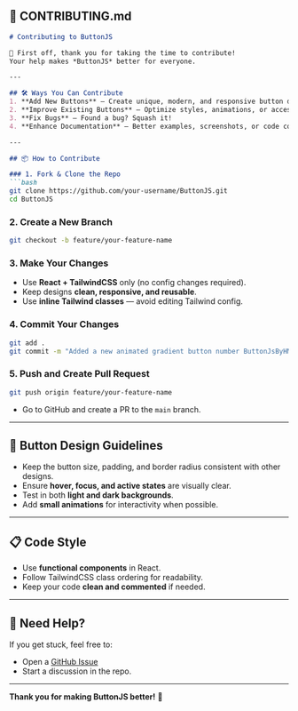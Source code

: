 
## **📄 CONTRIBUTING.md**
```markdown
# Contributing to ButtonJS

🎉 First off, thank you for taking the time to contribute!  
Your help makes *ButtonJS* better for everyone.

---

## 🛠 Ways You Can Contribute
1. **Add New Buttons** — Create unique, modern, and responsive button designs.
2. **Improve Existing Buttons** — Optimize styles, animations, or accessibility.
3. **Fix Bugs** — Found a bug? Squash it!
4. **Enhance Documentation** — Better examples, screenshots, or code comments.

---

## 📦 How to Contribute

### 1. Fork & Clone the Repo
```bash
git clone https://github.com/your-username/ButtonJS.git
cd ButtonJS
````

### 2. Create a New Branch

```bash
git checkout -b feature/your-feature-name
```

### 3. Make Your Changes

* Use **React + TailwindCSS** only (no config changes required).
* Keep designs **clean, responsive, and reusable**.
* Use **inline Tailwind classes** — avoid editing Tailwind config.

### 4. Commit Your Changes

```bash
git add .
git commit -m "Added a new animated gradient button number ButtonJsByHMKCodeWebNumber##"
```

### 5. Push and Create Pull Request

```bash
git push origin feature/your-feature-name
```

* Go to GitHub and create a PR to the `main` branch.

---

## 🎨 Button Design Guidelines

* Keep the button size, padding, and border radius consistent with other designs.
* Ensure **hover, focus, and active states** are visually clear.
* Test in both **light and dark backgrounds**.
* Add **small animations** for interactivity when possible.

---

## 📋 Code Style

* Use **functional components** in React.
* Follow TailwindCSS class ordering for readability.
* Keep your code **clean and commented** if needed.

---

## 📢 Need Help?

If you get stuck, feel free to:

* Open a [GitHub Issue](https://github.com/hassaanhaider88/ButtonJS/issues)
* Start a discussion in the repo.

---

**Thank you for making ButtonJS better!** 🚀
